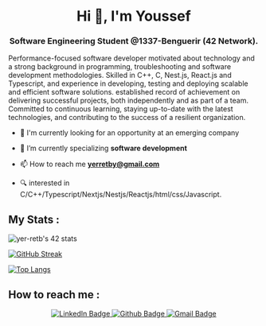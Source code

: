 <h1 align="center">Hi 👋, I'm Youssef</h1>
<h3 align="center">Software Engineering Student @1337-Benguerir (42 Network).</h3>

Performance-focused software developer motivated about technology and a strong background in programming, troubleshooting and software development methodologies. Skilled in C++, C, Nest.js, React.js and Typescript, and experience in developing, testing and deploying scalable and efficient software solutions. established record of achievement on delivering successful projects, both independently and as part of a team. Committed to continuous learning, staying up-to-date with the latest technologies, and contributing to the success of a resilient organization.




- 🔭 I'm currently looking for an opportunity at an emerging company

- 🌱 I’m currently specializing **software development**

- 📫 How to reach me **yerretby@gmail.com**

- 🔍 interested in C/C++/Typescript/Nextjs/Nestjs/Reactjs/html/css/Javascript.

<h2> My Stats : </h2>

<img src="https://badge.mediaplus.ma/colorfulwaves/yer-retb" alt="yer-retb's 42 stats" />

[![GitHub Streak](http://github-readme-streak-stats.herokuapp.com?user=yer-retb&theme=dark&background=000000)](https://git.io/streak-stats)

[![Top Langs](https://github-readme-stats.vercel.app/api/top-langs/?username=yer-retb&langs_count=15&layout=compact&theme=highcontrast)](https://github.com/yer-retb)


<h2> How to reach me : </h2>
 <p id="badges" align="center">
  <a href="https://www.linkedin.com/in/er-retby-youssef/">
    <img src="https://img.shields.io/badge/LinkedIn-blue?style=for-the-badge&logo=linkedin&logoColor=white" alt="LinkedIn Badge"/>
  </a>
  <a href="https://github.com/yer-retb">
    <img src="https://img.shields.io/badge/Github-black?style=for-the-badge&logo=github&logoColor=white" alt="Github Badge"/>
  </a>

  <a href="mailto:yerretby@gmail.com">
    <img src="https://img.shields.io/badge/Gmail-red?style=for-the-badge&logo=gmail&logoColor=white" alt="Gmail Badge"/>
  </a>
</p>

<div align="center">
  <img src="https://komarev.com/ghpvc/?username=yer-retb&style=flat-square&color=blue" alt=""/>
</div>
